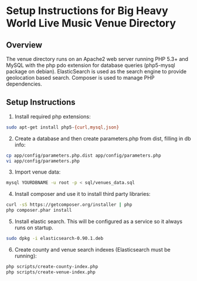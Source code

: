 Setup Instructions for Big Heavy World Live Music Venue Directory
=================================================================

Overview
--------
The venue directory runs on an Apache2 web server running PHP 5.3+ and MySQL 
with the php pdo extension for database queries (php5-mysql package on debian).
ElasticSearch is used as the search engine to provide geolocation based search.
Composer is used to manage PHP dependencies.

Setup Instructions
------------------

1. Install required php extensions:

```bash
sudo apt-get install php5-{curl,mysql,json}
```

2. Create a database and then create parameters.php from dist, filling in db
info:

```bash
cp app/config/parameters.php.dist app/config/parameters.php
vi app/config/parameters.php
```

3. Import venue data:

```bash
mysql YOURDBNAME -u root -p < sql/venues_data.sql 
```

4. Install composer and use it to install third party libraries:

```bash
curl -sS https://getcomposer.org/installer | php
php composer.phar install
```

5. Install elastic search. This will be configured as a service so it always
runs on startup.

```bash
sudo dpkg -i elasticsearch-0.90.1.deb 
```

6. Create county and venue search indexes (Elasticsearch must be running):

```bash
php scripts/create-county-index.php 
php scripts/create-venue-index.php 
```
